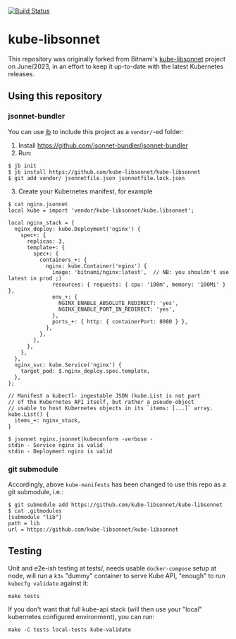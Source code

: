 [![Build Status](https://github.com/kube-libsonnet/kube-libsonnet/actions/workflows/ci.yml/badge.svg)](https://github.com/kube-libsonnet/kube-libsonnet/actions/workflows/ci.yml)

# kube-libsonnet

This repository was originally forked from Bitnami's
[kube-libsonnet](https://github.com/bitnami-labs/kube-libsonnet)
project on June/2023, in an effort to keep it up-to-date with the latest
Kubernetes releases.

## Using this repository

### jsonnet-bundler

You can use [jb](https://github.com/jsonnet-bundler/jsonnet-bundler)
to include this project as a `vendor/`-ed folder:

1. Install https://github.com/jsonnet-bundler/jsonnet-bundler
2. Run:

```shell
$ jb init
$ jb install https://github.com/kube-libsonnet/kube-libsonnet
$ git add vendor/ jsonnetfile.json jsonnetfile.lock.json
```

3. Create your Kubernetes manifest, for example

```shell
$ cat nginx.jsonnet
local kube = import 'vendor/kube-libsonnet/kube.libsonnet';

local nginx_stack = {
  nginx_deploy: kube.Deployment('nginx') {
    spec+: {
      replicas: 3,
      template+: {
        spec+: {
          containers_+: {
            nginx: kube.Container('nginx') {
              image: 'bitnami/nginx:latest',  // NB: you shouldn't use latest in prod ;)
              resources: { requests: { cpu: '100m', memory: '100Mi' } },
              env_+: {
                NGINX_ENABLE_ABSOLUTE_REDIRECT: 'yes',
                NGINX_ENABLE_PORT_IN_REDIRECT: 'yes',
              },
              ports_+: { http: { containerPort: 8080 } },
            },
          },
        },
      },
    },
  },
  nginx_svc: kube.Service('nginx') {
    target_pod: $.nginx_deploy.spec.template,
  },
};

// Manifest a kubectl- ingestable JSON (kube.List is not part
// of the Kubernetes API itself, but rather a pseudo-object
// usable to host Kubernetes objects in its `items: [...]` array.
kube.List() {
  items_+: nginx_stack,
}

$ jsonnet nginx.jsonnet|kubeconform -verbose -
stdin - Service nginx is valid
stdin - Deployment nginx is valid
```

### git submodule
Accordingly, above `kube-manifests` has been changed to use this repo as
a git submodule, i.e.:

    $ git submodule add https://github.com/kube-libsonnet/kube-libsonnet
    $ cat .gitmodules
    [submodule "lib"]
    path = lib
    url = https://github.com/kube-libsonnet/kube-libsonnet

## Testing

Unit and e2e-ish testing at tests/, needs usable `docker-compose`
setup at node, will run a `k3s` "dummy" container to serve Kube API,
"enough" to run `kubecfg validate` against it:

    make tests

If you don't want that full kube-api stack (will then use your "local"
kubernetes configured environment), you can run:

    make -C tests local-tests kube-validate

